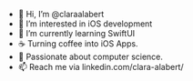 

- 👋 Hi, I’m @claraalabert
- 👀 I’m interested in iOS development
- 🌱 I’m currently learning SwiftUI
- ☕️ Turning coffee into iOS Apps.
- 💞️ Passionate about computer science.
- 📫 Reach me via linkedin.com/clara-alabert/

<!---
claraalabert/claraalabert is a ✨ special ✨ repository because its `README.md` (this file) appears on your GitHub profile.
You can click the Preview link to take a look at your changes.
--->
